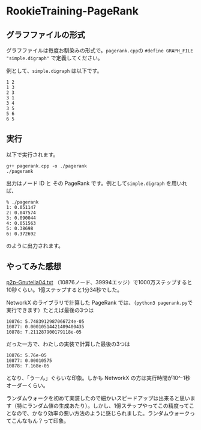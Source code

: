 # RookieTraining-PageRank
## グラフファイルの形式
グラフファイルは毎度お馴染みの形式で。`pagerank.cpp`の `#define GRAPH_FILE "simple.digraph"` で定義してください。

例として、`simple.digraph` は以下です。

```
1 2
1 3
2 3
3 1
3 4
3 5
5 6
6 5
```

## 実行
以下で実行されます。

```
g++ pagerank.cpp -o ./pagerank
./pagerank
```

出力はノード ID と その PageRank です。例として`simple.digraph` を用いれば、

```
% ./pagerank
1: 0.051147
2: 0.047574
3: 0.090044
4: 0.051563
5: 0.38698
6: 0.372692
```

のように出力されます。

## やってみた感想
[p2p-Gnutella04.txt](https://snap.stanford.edu/data/p2p-Gnutella04.html) （10876ノード、39994エッジ）で1000万ステップすると10秒くらい。1億ステップすると1分34秒でした。

NetworkX のライブラリで計算した PageRank では、（`python3 pagerank.py`で実行できます）たとえば最後の3つは

```
10876: 5.7483912987066724e-05
10877: 0.00010514421409400435
10878: 7.211287900179118e-05
```

だった一方で、わたしの実装で計算した最後の3つは

```
10876: 5.76e-05
10877: 0.00010575
10878: 7.168e-05
```

となり、「うーん」ぐらいな印象。しかも NetworkX の方は実行時間が10^-1秒オーダーくらい。

ランダムウォークを初めて実装したので細かいスピードアップは出来ると思います（特にランダム値の生成あたり）。しかし、1億ステップやってこの精度ってことなので、かなり効率の悪い方法のように感じられました。ランダムウォークってこんなもん？って印象。